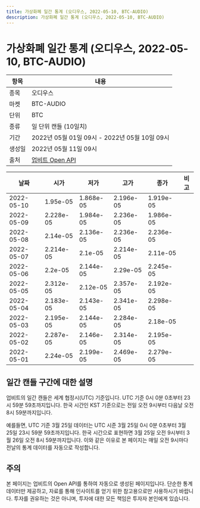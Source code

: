 ```yaml
---
title: 가상화폐 일간 통계 (오디우스, 2022-05-10, BTC-AUDIO)
description: 가상화폐 일간 통계 (오디우스, 2022-05-10, BTC-AUDIO)
---
```



가상화폐 일간 통계 (오디우스, 2022-05-10, BTC-AUDIO)
===

|항목|내용|
|--|--|
|종목|오디우스|
|마켓|BTC-AUDIO|
|단위|BTC|
|종류|일 단위 캔들 (10일치)|
|기간|2022년 05월 01일 09시 - 2022년 05월 10일 09시|
|생성일|2022년 05월 11일 09시|
|출처|[업비트 Open API](https://docs.upbit.com)|


|날짜|시가|저가|고가|종가|비고|
|--|--|--|--|--|--|
|2022-05-10|1.95e-05|1.868e-05|2.196e-05|1.919e-05|    |
|2022-05-09|2.228e-05|1.984e-05|2.236e-05|1.986e-05|    |
|2022-05-08|2.14e-05|2.136e-05|2.236e-05|2.236e-05|    |
|2022-05-07|2.214e-05|2.1e-05|2.214e-05|2.11e-05|    |
|2022-05-06|2.2e-05|2.144e-05|2.29e-05|2.245e-05|    |
|2022-05-05|2.312e-05|2.12e-05|2.357e-05|2.192e-05|    |
|2022-05-04|2.183e-05|2.143e-05|2.341e-05|2.298e-05|    |
|2022-05-03|2.195e-05|2.144e-05|2.284e-05|2.18e-05|    |
|2022-05-02|2.287e-05|2.146e-05|2.314e-05|2.195e-05|    |
|2022-05-01|2.24e-05|2.199e-05|2.469e-05|2.279e-05|    |


일간 캔들 구간에 대한 설명
---


업비트의 일간 캔들은 세계 협정시(UTC) 기준입니다. 
UTC 기준 0시 0분 0초부터 23시 59분 59초까지입니다. 
한국 시간인 KST 기준으로는 전일 오전 9시부터 다음날 오전 8시 59분까지입니다. 


예를들면, UTC 기준 3월 25일 데이터는 UTC 시준 3월 25일 0시 0분 0초부터 3월 25일 23시 59분 59초까지입니다. 
한국 시간으로 표현하면 3월 25일 오전 9시부터 3월 26일 오전 8시 59분까지입니다. 
이와 같은 이유로 본 페이지는 매일 오전 9시마다 전날의 통계 데이터를 자동으로 작성합니다. 


주의
---


본 페이지는 업비트의 Open API를 통하여 자동으로 생성된 페이지입니다. 
단순한 통계 데이터만 제공하고, 자료를 통해 인사이트를 얻기 위한 참고용으로만 사용하시기 바랍니다. 
투자를 권유하는 것은 아니며, 투자에 대한 모든 책임은 투자자 본인에게 있습니다. 

